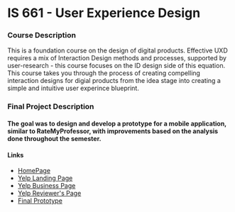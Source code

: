 # IS 661 - User Experience Design

### Course Description
<p>This is a foundation course on the design of digital products. Effective UXD requires a mix of Interaction Design methods and processes, supported by user-research - this course focuses on the ID design side of this equation. This course takes you through the process of creating compelling interaction designs for digial products from the idea stage into creating a simple and intuitive user experince blueprint.</p>

### Final Project Description
#### The goal was to design and develop a prototype for a mobile application, similar to RateMyProfessor, with improvements based on the analysis done throughout the semester.

#### Links
* [HomePage](http://goto1.github.io/is661/docs) <br />
* [Yelp Landing Page](http://goto1.github.io/is661/docs/yelp-mockup/landing-page.html) <br />
* [Yelp Business Page](http://goto1.github.io/is661/docs/yelp-mockup/business-page.html) <br />
* [Yelp Reviewer's Page](http://goto1.github.io/is661/docs/yelp-mockup/reviewer-page.html) <br />
* [Final Prototype](http://goto1.github.io/is661/docs/key-path-scenario) <br />

